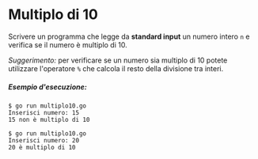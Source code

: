 # Multiplo di 10

Scrivere un programma che legge da **standard input** un numero intero `n` e verifica se il numero è multiplo di 10.

*Suggerimento:* per verificare se un numero sia multiplo di 10 potete utilizzare l'operatore `%` che calcola il resto della divisione tra interi.

##### Esempio d'esecuzione:

```text
$ go run multiplo10.go
Inserisci numero: 15
15 non è multiplo di 10

$ go run multiplo10.go
Inserisci numero: 20
20 è multiplo di 10
```
